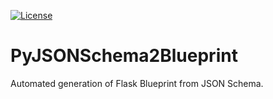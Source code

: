 [![License](http://img.shields.io/:license-GPL2-green.svg)](http://doge.gpl2-license.org)

# PyJSONSchema2Blueprint
Automated generation of Flask Blueprint from JSON Schema.
